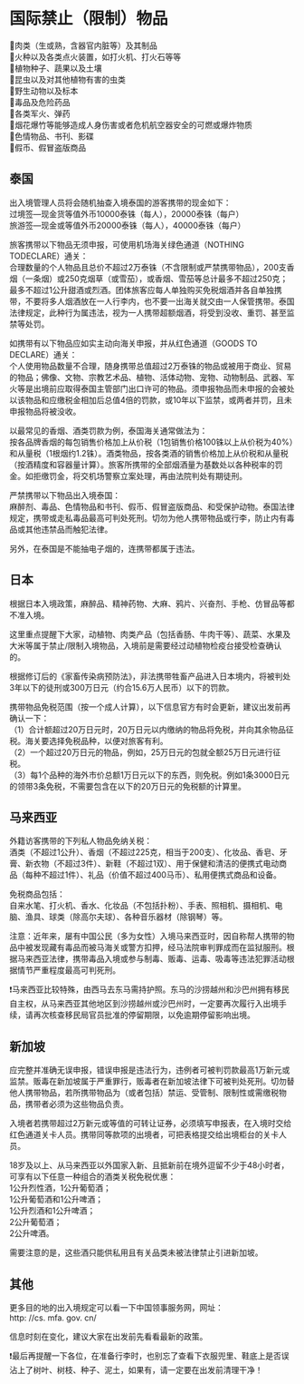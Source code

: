 # 国际禁止（限制）物品  
🔸肉类（生或熟，含器官内脏等）及其制品  
🔸火种以及各类点火装置，如打火机、打火石等等  
🔸植物种子、蔬果以及土壤  
🔸昆虫以及对其他植物有害的虫类  
🔸野生动物以及标本  
🔸毒品及危险药品  
🔸各类军火、弹药  
🔸烟花爆竹等能够造成人身伤害或者危机航空器安全的可燃或爆炸物质  
🔸色情物品、书刊、影碟  
🔸假币、假冒盗版商品  

## 泰国  

出入境管理人员将会随机抽查入境泰国的游客携带的现金如下：  
过境签—现金货等值外币10000泰铢（每人），20000泰铢（每户）  
旅游签—现金或等值外币20000泰铢（每人），40000泰铢（每户）  

旅客携带以下物品无须申报，可使用机场海关绿色通道（NOTHING TODECLARE）通关：  
合理数量的个人物品且总价不超过2万泰铢（不含限制或严禁携带物品），200支香烟（一条烟）或250克烟草（或雪茄），或香烟、雪茄等总计最多不超过250克；最多不超过1公升甜酒或烈酒。团体旅客应每人单独购买免税烟酒并各自单独携带，不要将多人烟酒放在一人行李内，也不要一出海关就交由一人保管携带。泰国法律规定，此种行为属违法，视为一人携带超额烟酒，将受到没收、重罚、甚至监禁等处罚。  

如携带有以下物品应如实主动向海关申报，并从红色通道（GOODS TO DECLARE）通关：  
个人使用物品数量不合理，随身携带总值超过2万泰铢的物品或被用于商业、贸易的物品；佛像、文物、宗教艺术品、植物、活体动物、宠物、动物制品、武器、军火等是出境前应取得泰国主管部门出口许可的物品。须申报物品而未申报的会被处以该物品和应缴税金相加后总值4倍的罚款，或10年以下监禁，或两者并罚，且未申报物品将被没收。  

以最常见的香烟、酒类罚款为例，泰国海关通常做法为：  
按各品牌香烟的每包销售价格加上从价税（1包销售价格100铢以上从价税为40%）和从量税（1根烟约1.2铢）。酒类物品，按各类酒的销售价格加上从价税和从量税（按酒精度和容器量计算）。旅客所携带的全部烟酒量为基数处以各种税率的罚金。如拒缴罚金，将交机场警察立案处理，再由法院判处有期徒刑。  

严禁携带以下物品出入境泰国：  
麻醉剂、毒品、色情物品和书刊、假币、假冒盗版商品、和受保护动物。泰国法律规定，携带或走私毒品最高可判处死刑。切勿为他人携带物品或行李，防止内有毒品或其他违禁品而触犯法律。  

另外，在泰国是不能抽电子烟的，连携带都属于违法。  

## 日本  

根据日本入境政策，麻醉品、精神药物、大麻、鸦片、兴奋剂、手枪、仿冒品等都不准入境。  

这里重点提醒下大家，动植物、肉类产品（包括香肠、牛肉干等）、蔬菜、水果及大米等属于禁止/限制入境物品，入境前是需要经过动植物检疫台接受检查确认的。  

根据修订后的《家畜传染病预防法》，非法携带牲畜产品进入日本境内，将被判处3年以下的徒刑或300万日元（约合15.6万人民币）以下的罚款。  

携带物品免税范围（按一个成人计算），以下信息官方有时会更新，建议出发前再确认一下：  
（1）合计额超过20万日元时，20万日元以内缴纳的物品将免税，并向其余物品征税。海关要选择免税品种，以便对旅客有利。  
（2）一个超过20万日元的物品，例如，25万日元的包就全额25万日元进行征税。  
（3）每1个品种的海外市价总额1万日元以下的东西，则免税。例如1条3000日元的领带3条免税，不需要包含在以下的20万日元的免税额的计算里。  

## 马来西亚  

外籍访客携带的下列私人物品免纳关税：  
酒类（不超过1公升）、香烟（不超过225克，相当于200支）、化妆品、香皂、牙膏、新衣物（不超过3件）、新鞋（不超过1双）、用于保健和清洁的便携式电动商品（每种不超过1件）、礼品（价值不超过400马币）、私用便携式商品和设备。  

免税商品包括：  
自来水笔、打火机、香水、化妆品（不包括扑粉）、手表、照相机、摄相机、电脑、渔具、球类（除高尔夫球）、各种音乐器材（除钢琴）等。  

注意：近年来，屡有中国公民（多为女性）入境马来西亚时，因自称帮人携带的物品中被发现藏有毒品而被马海关或警方扣押，经马法院审判罪成而在监狱服刑。根据马来西亚法律，携带毒品入境或参与制毒、贩毒、运毒、吸毒等违法犯罪活动根据情节严重程度最高可判死刑。  

❗马来西亚比较特殊，由西马去东马需持护照。东马的沙捞越州和沙巴州拥有移民自主权，从马来西亚其他地区到沙捞越州或沙巴州时，一定要再次履行入出境手续，请再次核查移民局官员批准的停留期限，以免逾期停留影响出境。  

## 新加坡  

应完整并准确无误申报，错误申报是违法行为，违例者可被判罚款最高1万新元或监禁。贩毒在新加坡属于严重罪行，贩毒者在新加坡法律下可被判处死刑。切勿替他人携带物品，若所携带物品为（或者包括）禁运、受管制、限制性或需缴税物品，携带者必须为这些物品负责。  

入境者若携带超过2万新元或等值的可转让证券，必须填写申报表，在入境时交给红色通道关卡人员。携带同等款项的出境者，可把表格提交给出境柜台的关卡人员。  

18岁及以上、从马来西亚以外国家入新、且抵新前在境外逗留不少于48小时者，可享有以下任意一种组合的酒类关税免税优惠：  
1公升烈性酒，1公升葡萄酒；  
1公升葡萄酒和1公升啤酒；  
1公升烈酒和1公升啤酒；  
2公升葡萄酒；  
2公升啤酒。  

需要注意的是，这些酒只能供私用且有关品类未被法律禁止引进新加坡。  

## 其他  
更多目的地的出入境规定可以看一下中国领事服务网，网址：  
http: //cs. mfa. gov. cn/  

信息时刻在变化，建议大家在出发前先看看最新的政策。  

❗最后再提醒一下各位，在准备行李时，也别忘了查看下衣服兜里、鞋底上是否误沾上了树叶、树枝、种子、泥土，如果有，请一定要在出发前清理干净！  
<!-- Last processed: 2025-07-22 03:44:30 -->
